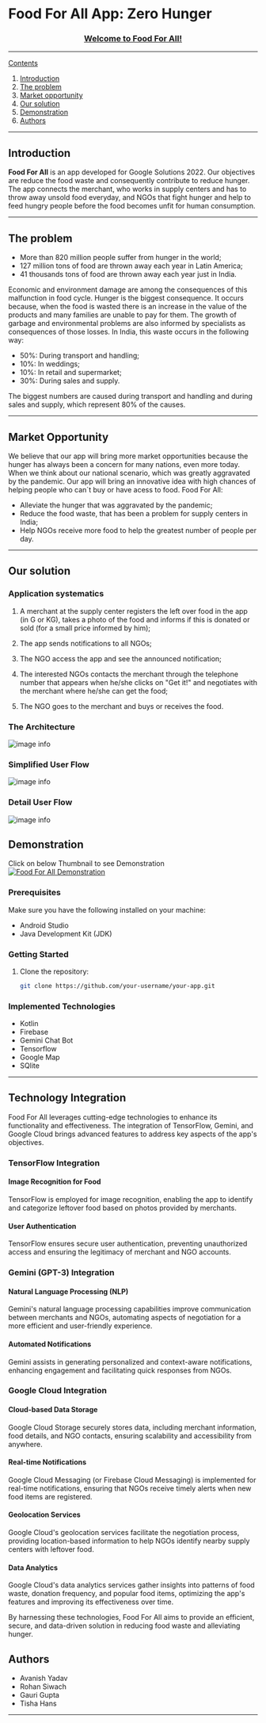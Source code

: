 # Food For All App: Zero Hunger

<p align="center">
  <a href="" rel="noopener">

</p>
<h3 align="center">Welcome to Food For All!</h3>


   

---

Contents 


1. [Introduction](#introduction)
1. [The problem](#the-problem)
1. [Market opportunity](#Market-opportunity)
1. [Our solution](#our-solution)
2. [Demonstration](#Demonstration)
3. [Authors](#authors)

---

## Introduction

__Food For All__ is an app developed for Google Solutions 2022. Our objectives are reduce the food waste and consequently contribute to reduce hunger. The app connects the merchant, who works in supply centers and has to throw away unsold food everyday, and NGOs that fight hunger and help to feed hungry people before the food becomes  unfit for human consumption.


---

## The problem

- More than 820 million people suffer from hunger in the world;
- 127 million tons of food are thrown away each year in Latin America;
- 41 thousands tons of food are thrown away each year just in India.

Economic and environment damage are among the consequences of this malfunction in food cycle. Hunger is the biggest consequence. It occurs because, when the food is wasted there is an increase in the value of the products and many families are unable to pay for them. The growth of garbage and environmental problems are also informed by specialists as consequences of those losses. In India, this waste occurs in the following way:
- 50%: During transport and handling;
- 10%: In weddings;
- 10%: In retail and supermarket;
- 30%: During sales and supply.

The biggest numbers are caused during transport and handling and during sales and supply, which represent 80% of the causes.

---

## Market Opportunity

We believe that our app will bring more market opportunities because the hunger has always been a concern for many nations, even more today. When we think about our national scenario, which was greatly aggravated by the pandemic. Our app will bring an innovative idea with high chances of helping people who can´t buy or have acess to food.
Food For All:

- Alleviate the hunger that was aggravated by the pandemic;
- Reduce the food waste, that has been a problem for supply centers in India;
- Help NGOs receive more food to help the greatest number of people per day.

---

## Our solution

### Application systematics

1. A merchant at the supply center registers the left over food in the app (in G or KG), takes a photo of the food and informs if this is donated or sold (for a small price informed by him);

2. The app sends notifications to all NGOs; 

3. The NGO access the app and see the announced notification;

4. The interested NGOs contacts the merchant through the telephone number that appears when he/she clicks on "Get it!" and negotiates with the merchant where he/she can get the food;

5. The NGO goes to the merchant and buys or receives the food.

### The Architecture

![image info](./img/pub.png)


### Simplified User Flow  

![image info](./img/user_flow_simpli.png)

### Detail User Flow
![image info](./img/design.png)


## Demonstration

Click on below Thumbnail to see Demonstration
[![Food For All Demonstration](https://github.com/Ashwith2001/FoodForAll/blob/main/img/thumbnail.jpg)](https://youtu.be/4Op3FarztoU)


### Prerequisites

Make sure you have the following installed on your machine:

- Android Studio
- Java Development Kit (JDK)

### Getting Started

1. Clone the repository:

   ```bash
   git clone https://github.com/your-username/your-app.git


### Implemented Technologies   

- Kotlin
- Firebase
- Gemini Chat Bot
- Tensorflow
- Google Map
- SQlite

---

## Technology Integration

Food For All leverages cutting-edge technologies to enhance its functionality and effectiveness. The integration of TensorFlow, Gemini, and Google Cloud brings advanced features to address key aspects of the app's objectives.

### TensorFlow Integration

#### Image Recognition for Food

TensorFlow is employed for image recognition, enabling the app to identify and categorize leftover food based on photos provided by merchants.

#### User Authentication

TensorFlow ensures secure user authentication, preventing unauthorized access and ensuring the legitimacy of merchant and NGO accounts.

### Gemini (GPT-3) Integration

#### Natural Language Processing (NLP)

Gemini's natural language processing capabilities improve communication between merchants and NGOs, automating aspects of negotiation for a more efficient and user-friendly experience.

#### Automated Notifications

Gemini assists in generating personalized and context-aware notifications, enhancing engagement and facilitating quick responses from NGOs.

### Google Cloud Integration

#### Cloud-based Data Storage

Google Cloud Storage securely stores data, including merchant information, food details, and NGO contacts, ensuring scalability and accessibility from anywhere.

#### Real-time Notifications

Google Cloud Messaging (or Firebase Cloud Messaging) is implemented for real-time notifications, ensuring that NGOs receive timely alerts when new food items are registered.

#### Geolocation Services

Google Cloud's geolocation services facilitate the negotiation process, providing location-based information to help NGOs identify nearby supply centers with leftover food.

#### Data Analytics

Google Cloud's data analytics services gather insights into patterns of food waste, donation frequency, and popular food items, optimizing the app's features and improving its effectiveness over time.

By harnessing these technologies, Food For All aims to provide an efficient, secure, and data-driven solution in reducing food waste and alleviating hunger.


## Authors

* Avanish Yadav
* Rohan Siwach
* Gauri Gupta
* Tisha Hans


 
---

